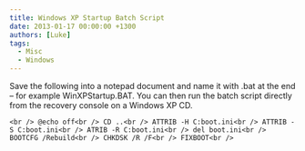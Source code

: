 ```yaml
---
title: Windows XP Startup Batch Script
date: 2013-01-17 00:00:00 +1300
authors: [Luke]
tags:
  - Misc
  - Windows
---
```


Save the following into a notepad document and name it with .bat at the end &#8211; for example WinXPStartup.BAT. You can then run the batch script directly from the recovery console on a Windows XP CD.

`<br />
@echo off<br />
CD ..<br />
ATTRIB -H C:boot.ini<br />
ATTRIB -S C:boot.ini<br />
ATRIB -R C:boot.ini<br />
del boot.ini<br />
BOOTCFG /Rebuild<br />
CHKDSK /R /F<br />
FIXBOOT<br />
`

